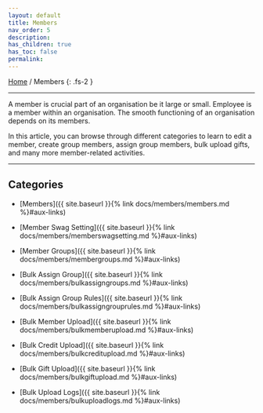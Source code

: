 ```yaml
---
layout: default
title: Members
nav_order: 5
description:
has_children: true
has_toc: false
permalink:
---
```


[Home](https://biijuwa.github.io/eckb/) / Members
{: .fs-2 }

---

A member is crucial part of an organisation be it large or small. Employee is a member within an organisation. The smooth functioning of an organisation depends on its members.

In this article, you can browse through different categories to learn to edit a member, create group members, assign group members, bulk upload gifts, and many more member-related activities.

---

## Categories

- [Members]({{ site.baseurl }}{% link docs/members/members.md %}#aux-links)

- [Member Swag Setting]({{ site.baseurl }}{% link docs/members/memberswagsetting.md %}#aux-links)

- [Member Groups]({{ site.baseurl }}{% link docs/members/membergroups.md %}#aux-links)

- [Bulk Assign Group]({{ site.baseurl }}{% link docs/members/bulkassigngroups.md %}#aux-links)

- [Bulk Assign Group Rules]({{ site.baseurl }}{% link docs/members/bulkassigngrouprules.md %}#aux-links)

- [Bulk Member Upload]({{ site.baseurl }}{% link docs/members/bulkmemberupload.md %}#aux-links)

- [Bulk Credit Upload]({{ site.baseurl }}{% link docs/members/bulkcreditupload.md %}#aux-links)

- [Bulk Gift Upload]({{ site.baseurl }}{% link docs/members/bulkgiftupload.md %}#aux-links)

- [Bulk Upload Logs]({{ site.baseurl }}{% link docs/members/bulkuploadlogs.md %}#aux-links)
